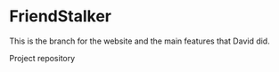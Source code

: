 FriendStalker
=============

This is the branch for the website and the main features that David did. 

Project repository
